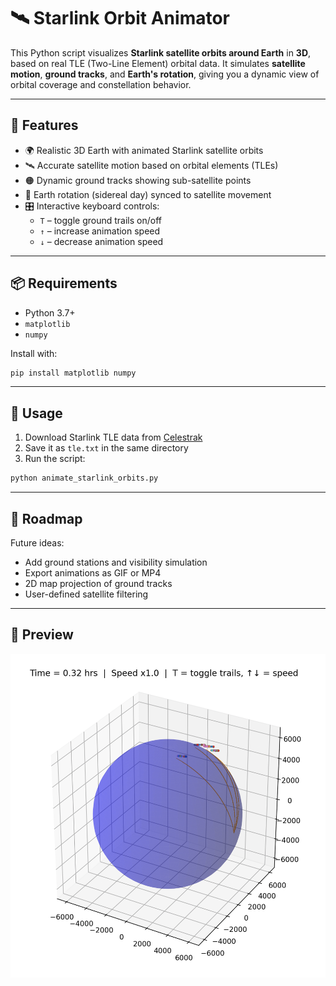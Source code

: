 # 🛰️ Starlink Orbit Animator

This Python script visualizes **Starlink satellite orbits around Earth** in **3D**, based on real TLE (Two-Line Element) orbital data. It simulates **satellite motion**, **ground tracks**, and **Earth's rotation**, giving you a dynamic view of orbital coverage and constellation behavior.

---

## 🎥 Features

- 🌍 Realistic 3D Earth with animated Starlink satellite orbits  
- 🛰️ Accurate satellite motion based on orbital elements (TLEs)  
- 🟠 Dynamic ground tracks showing sub-satellite points  
- 🔁 Earth rotation (sidereal day) synced to satellite movement  
- 🎛️ Interactive keyboard controls:
  - `T` – toggle ground trails on/off  
  - `↑` – increase animation speed  
  - `↓` – decrease animation speed  

---

## 📦 Requirements

- Python 3.7+
- `matplotlib`
- `numpy`

Install with:

```bash
pip install matplotlib numpy
```

---

## 📂 Usage

1. Download Starlink TLE data from [Celestrak](https://celestrak.org/NORAD/elements/gp.php?GROUP=starlink&FORMAT=tle)
2. Save it as `tle.txt` in the same directory
3. Run the script:

```bash
python animate_starlink_orbits.py
```

---

## 🎯 Roadmap

Future ideas:
- Add ground stations and visibility simulation  
- Export animations as GIF or MP4  
- 2D map projection of ground tracks  
- User-defined satellite filtering  

---

## 📸 Preview

![Alt text](preview.png)

